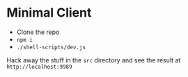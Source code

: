 # Minimal Client

- Clone the repo
- `npm i`
- `./shell-scripts/dev.js`

Hack away the stuff in the `src` directory and see the result at `http://localhost:9989`
